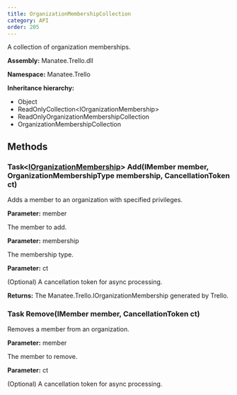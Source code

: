 ```yaml
---
title: OrganizationMembershipCollection
category: API
order: 205
---
```


A collection of organization memberships.

**Assembly:** Manatee.Trello.dll

**Namespace:** Manatee.Trello

**Inheritance hierarchy:**

- Object
- ReadOnlyCollection&lt;IOrganizationMembership&gt;
- ReadOnlyOrganizationMembershipCollection
- OrganizationMembershipCollection

## Methods

### Task&lt;[IOrganizationMembership](../IOrganizationMembership#iorganizationmembership)&gt; Add(IMember member, OrganizationMembershipType membership, CancellationToken ct)

Adds a member to an organization with specified privileges.

**Parameter:** member

The member to add.

**Parameter:** membership

The membership type.

**Parameter:** ct

(Optional) A cancellation token for async processing.

**Returns:** The Manatee.Trello.IOrganizationMembership generated by Trello.

### Task Remove(IMember member, CancellationToken ct)

Removes a member from an organization.

**Parameter:** member

The member to remove.

**Parameter:** ct

(Optional) A cancellation token for async processing.

